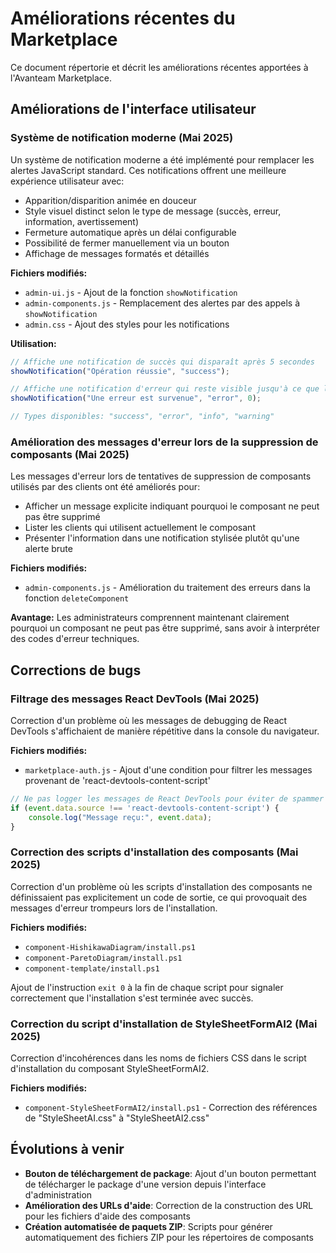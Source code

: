 # Améliorations récentes du Marketplace

Ce document répertorie et décrit les améliorations récentes apportées à l'Avanteam Marketplace.

## Améliorations de l'interface utilisateur

### Système de notification moderne (Mai 2025)

Un système de notification moderne a été implémenté pour remplacer les alertes JavaScript standard. Ces notifications offrent une meilleure expérience utilisateur avec:

- Apparition/disparition animée en douceur
- Style visuel distinct selon le type de message (succès, erreur, information, avertissement)
- Fermeture automatique après un délai configurable
- Possibilité de fermer manuellement via un bouton
- Affichage de messages formatés et détaillés

**Fichiers modifiés:**
- `admin-ui.js` - Ajout de la fonction `showNotification`
- `admin-components.js` - Remplacement des alertes par des appels à `showNotification`
- `admin.css` - Ajout des styles pour les notifications

**Utilisation:**
```javascript
// Affiche une notification de succès qui disparaît après 5 secondes
showNotification("Opération réussie", "success");

// Affiche une notification d'erreur qui reste visible jusqu'à ce que l'utilisateur la ferme
showNotification("Une erreur est survenue", "error", 0);

// Types disponibles: "success", "error", "info", "warning"
```

### Amélioration des messages d'erreur lors de la suppression de composants (Mai 2025)

Les messages d'erreur lors de tentatives de suppression de composants utilisés par des clients ont été améliorés pour:

- Afficher un message explicite indiquant pourquoi le composant ne peut pas être supprimé
- Lister les clients qui utilisent actuellement le composant
- Présenter l'information dans une notification stylisée plutôt qu'une alerte brute

**Fichiers modifiés:**
- `admin-components.js` - Amélioration du traitement des erreurs dans la fonction `deleteComponent`

**Avantage:**
Les administrateurs comprennent maintenant clairement pourquoi un composant ne peut pas être supprimé, sans avoir à interpréter des codes d'erreur techniques.

## Corrections de bugs

### Filtrage des messages React DevTools (Mai 2025)

Correction d'un problème où les messages de debugging de React DevTools s'affichaient de manière répétitive dans la console du navigateur.

**Fichiers modifiés:**
- `marketplace-auth.js` - Ajout d'une condition pour filtrer les messages provenant de 'react-devtools-content-script'

```javascript
// Ne pas logger les messages de React DevTools pour éviter de spammer la console
if (event.data.source !== 'react-devtools-content-script') {
    console.log("Message reçu:", event.data);
}
```

### Correction des scripts d'installation des composants (Mai 2025)

Correction d'un problème où les scripts d'installation des composants ne définissaient pas explicitement un code de sortie, ce qui provoquait des messages d'erreur trompeurs lors de l'installation.

**Fichiers modifiés:**
- `component-HishikawaDiagram/install.ps1`
- `component-ParetoDiagram/install.ps1`
- `component-template/install.ps1`

Ajout de l'instruction `exit 0` à la fin de chaque script pour signaler correctement que l'installation s'est terminée avec succès.

### Correction du script d'installation de StyleSheetFormAI2 (Mai 2025)

Correction d'incohérences dans les noms de fichiers CSS dans le script d'installation du composant StyleSheetFormAI2.

**Fichiers modifiés:**
- `component-StyleSheetFormAI2/install.ps1` - Correction des références de "StyleSheetAI.css" à "StyleSheetAI2.css"

## Évolutions à venir

- **Bouton de téléchargement de package**: Ajout d'un bouton permettant de télécharger le package d'une version depuis l'interface d'administration
- **Amélioration des URLs d'aide**: Correction de la construction des URL pour les fichiers d'aide des composants
- **Création automatisée de paquets ZIP**: Scripts pour générer automatiquement des fichiers ZIP pour les répertoires de composants